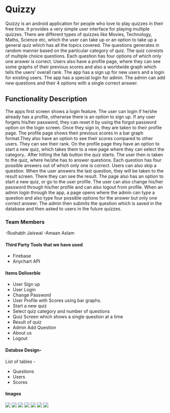 # Quizzy

Quizzy is an android application for people who love to play quizzes in their free time. It provides a very simple user interface for playing multiple quizzes. There are different types of quizzes like Movies, Technology, Maths, Science etc, which the user can take up or an option to take up a general quiz which has all the topics covered. The questions generates in random manner based on the particular category of quiz.
The quiz consists of multiple choice questions. Each question has four options of which only one answer is correct.
Users also have a profile page, where they can see some graphs of their previous scores and also a worldwide graph which tells the users’ overall rank.
The app has a sign up for new users and a login for existing users.
The app has a special login for admin. The admin can add new questions and their 4 options with a single correct answer.

## Functionality Description

The apps first screen shows a login feature. The user can login if he/she already has a profile, otherwise there is an option to sign up. If any user forgets his/her password, they can reset it by using the forgot password option on the login screen. Once they sign in, they are taken to their profile page. The profile page shows their previous scores in a bar graph format.They also have an option to see their scores compared to other users. They can see their rank. On the profile page they have an option to start a new quiz, which takes them to a new page where they can select the category.. After hitting the fab button the quiz starts. The user then is taken to the quiz, where he/she has to answer questions. Each question has four possible answers out of which only one is correct. Users can also skip a question. When the user answers the last question, they will be taken to the result screen. There they can see the result. The page also has an option to start a new quiz, or go to the user profile. The user can also change his/her password through his/her profile and can also logout from profile.
When an admin login through the app, a page opens where the admin can type a question and also type four possible options for the answer but only one correct answer. The admin then submits the question which is saved in the database and then asked to users in the future quizzes.

### Team Members

-Rushabh Jaiswal
-Amaan Aslam

#### Third Party Tools that we have used

  - Firebase
  - Anychart API
  
#### Items Deliverble

 - User Sign up
 - User Login
 - Change Password
 - User Profile with Scores using bar graphs.
 - Start a new quiz
 - Select quiz category and number of questions
 - Quiz Screen which shows a single question at a time
 - Result of quiz
 - Admin Add Question
 - About us
 - Logout
  
#### Databse Design-

List of tables - 
- Questions
- Users
- Scores

#### Images

<img src="/Images/Login.jpg">
<img src="/Images/categories.jpg">
<img src="/Images/options.jpg">
<img src="/Images/questions.jpg">
<img src="/Images/finalscore.jpg">
<img src="/Images/rankings.jpg">
<img src="/Images/graph.jpg">



